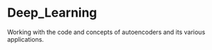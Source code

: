 # Deep_Learning 


Working with the code and concepts of autoencoders and its various applications.
